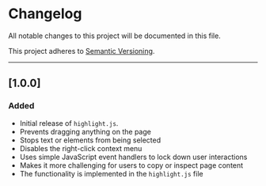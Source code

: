 # Changelog

All notable changes to this project will be documented in this file.

This project adheres to [Semantic Versioning](https://semver.org/).

---

## [1.0.0]
### Added
- Initial release of `highlight.js`.
- Prevents dragging anything on the page  
- Stops text or elements from being selected  
- Disables the right-click context menu  
- Uses simple JavaScript event handlers to lock down user interactions  
- Makes it more challenging for users to copy or inspect page content
- The functionality is implemented in the `highlight.js` file  
